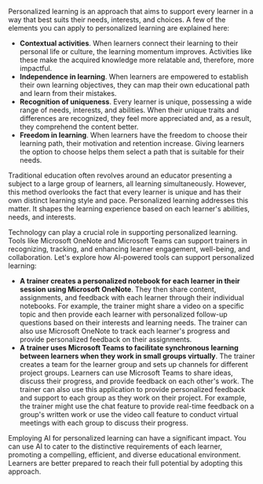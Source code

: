 Personalized learning is an approach that aims to support every learner in a way that best suits their needs, interests, and choices. A few of the elements you can apply to personalized learning are explained here:

- **Contextual activities**. When learners connect their learning to their personal life or culture, the learning momentum improves. Activities like these make the acquired knowledge more relatable and, therefore, more impactful.
- **Independence in learning**. When learners are empowered to establish their own learning objectives, they can map their own educational path and learn from their mistakes.
- **Recognition of uniqueness**. Every learner is unique, possessing a wide range of needs, interests, and abilities. When their unique traits and differences are recognized, they feel more appreciated and, as a result, they comprehend the content better.
- **Freedom in learning**. When learners have the freedom to choose their learning path, their motivation and retention increase. Giving learners the option to choose helps them select a path that is suitable for their needs.

Traditional education often revolves around an educator presenting a subject to a large group of learners, all learning simultaneously. However, this method overlooks the fact that every learner is unique and has their own distinct learning style and pace. Personalized learning addresses this matter. It shapes the learning experience based on each learner's abilities, needs, and interests.

Technology can play a crucial role in supporting personalized learning. Tools like Microsoft OneNote and Microsoft Teams can support trainers in recognizing, tracking, and enhancing learner engagement, well-being, and collaboration. Let's explore how AI-powered tools can support personalized learning:

- **A trainer creates a personalized notebook for each learner in their session using Microsoft OneNote**. They then share content, assignments, and feedback with each learner through their individual notebooks. For example, the trainer might share a video on a specific topic and then provide each learner with personalized follow-up questions based on their interests and learning needs. The trainer can also use Microsoft OneNote to track each learner's progress and provide personalized feedback on their assignments.
- **A trainer uses Microsoft Teams to facilitate synchronous learning between learners when they work in small groups virtually**. The trainer creates a team for the learner group and sets up channels for different project groups. Learners can use Microsoft Teams to share ideas, discuss their progress, and provide feedback on each other's work. The trainer can also use this application to provide personalized feedback and support to each group as they work on their project. For example, the trainer might use the chat feature to provide real-time feedback on a group's written work or use the video call feature to conduct virtual meetings with each group to discuss their progress.

Employing AI for personalized learning can have a significant impact. You can use AI to cater to the distinctive requirements of each learner, promoting a compelling, efficient, and diverse educational environment. Learners are better prepared to reach their full potential by adopting this approach.
